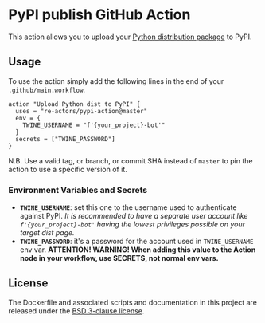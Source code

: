 # PyPI publish GitHub Action
This action allows you to upload your [Python distribution package](
https://packaging.python.org/glossary/#term-distribution-package) to
PyPI.


## Usage
To use the action simply add the following lines in the end of your
`.github/main.workflow`.

```hcl
action "Upload Python dist to PyPI" {
  uses = "re-actors/pypi-action@master"
  env = {
    TWINE_USERNAME = "f'{your_project}-bot'"
  }
  secrets = ["TWINE_PASSWORD"]
}
```

N.B. Use a valid tag, or branch, or commit SHA instead
of `master` to pin the action to use a specific version of it.


### Environment Variables and Secrets
- **`TWINE_USERNAME`**: set this one to the username used to authenticate
against PyPI. _It is recommended to have a separate user account like
`f'{your_project}-bot'` having the lowest privileges possible on your
target dist page._
- **`TWINE_PASSWORD`**: it's a password for the account used in
`TWINE_USERNAME` env var. **ATTENTION! WARNING! When adding this value
to the Action node in your workflow, use SECRETS, not normal env vars.**


## License
The Dockerfile and associated scripts and documentation in this project
are released under the [BSD 3-clause license](LICENSE.md).
